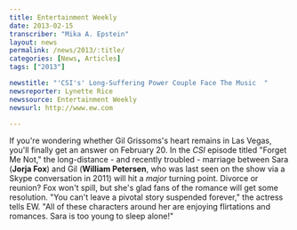 ```yaml
---
title: Entertainment Weekly
date: 2013-02-15
transcriber: "Mika A. Epstein"
layout: news
permalink: /news/2013/:title/
categories: [News, Articles]
tags: ["2013"]

newstitle: "'CSI's' Long-Suffering Power Couple Face The Music  "
newsreporter: Lynette Rice
newssource: Entertainment Weekly
newsurl: http://www.ew.com

---
```


If you're wondering whether Gil Grissoms's heart remains in Las Vegas, you'll finally get an answer on February 20. In the *CSI* episode titled "Forget Me Not," the long-distance - and recently troubled - marriage between Sara (**Jorja Fox**) and Gil (**William Petersen**, who was last seen on the show via a Skype conversation in 2011) will hit a *major* turning point. Divorce or reunion? Fox won't spill, but she's glad fans of the romance will get some resolution. "You can't leave a pivotal story suspended forever," the actress tells EW. "All of these characters around her are enjoying flirtations and romances. Sara is too young to sleep alone!"
